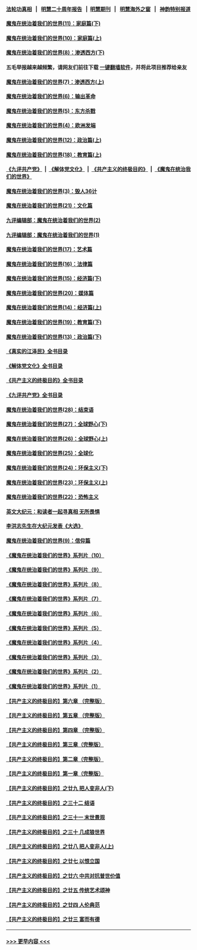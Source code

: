 #### [法轮功真相](https://github.com/gfw-breaker/truth/blob/master/README.md?t=0) &nbsp;&nbsp;|&nbsp;&nbsp; [明慧二十周年报告](https://github.com/gfw-breaker/mh-reports/blob/master/README.md?t=0) &nbsp;&nbsp;|&nbsp;&nbsp;[明慧期刊](https://github.com/gfw-breaker/mh-qikan) &nbsp;&nbsp;|&nbsp;&nbsp; [明慧海外之窗](https://github.com/gfw-breaker/mh-news/blob/master/README.md?t=0) &nbsp;&nbsp;|&nbsp;&nbsp; [神韵特别报道](https://github.com/gfw-breaker/mh-news/blob/master/shenyun.md?t=0)
#### [魔鬼在统治着我们的世界(11)：家庭篇(下)](../pages/nsc422/n10440961.md?t=11301550) 
#### [魔鬼在统治着我们的世界(10)：家庭篇(上)](../pages/nsc422/n10435448.md?t=11301550) 
#### [魔鬼在统治着我们的世界(8)：渗透西方(下)](../pages/nsc422/n10429603.md?t=11301550) 
#### 五毛举报越来越频繁，请网友们前往下载 [一键翻墙软件](https://github.com/gfw-breaker/ssr-accounts)，并将此项目推荐给亲友
#### [魔鬼在统治着我们的世界(7)：渗透西方(上)](../pages/nsc422/n10426013.md?t=11301550) 
#### [魔鬼在统治着我们的世界(6)：输出革命](../pages/nsc422/n10421536.md?t=11301550) 
#### [魔鬼在统治着我们的世界(5)：东方杀戮](../pages/nsc422/n10417707.md?t=11301550) 
#### [魔鬼在统治着我们的世界(4)：欧洲发端](../pages/nsc422/n10414890.md?t=11301550) 
#### [魔鬼在统治着我们的世界(12)：政治篇(上)](../pages/nsc422/n10444576.md?t=11301550) 
#### [魔鬼在统治着我们的世界(18)：教育篇(上)](../pages/nsc422/n10526970.md?t=11301550) 
#### [《九评共产党》](https://github.com/begood0513/9ping.md/blob/master/README.md) &nbsp;|&nbsp; [《解体党文化》](../../../../jtdwh.md/blob/master/README.md)  &nbsp;|&nbsp; [《共产主义的终极目的》](../../../../gczydzjmd.md/blob/master/README.md) &nbsp;|&nbsp; [《魔鬼在统治我们的世界》](../../../../mgztzwmdsj.md/blob/master/README.md) 
#### [魔鬼在统治着我们的世界(3)：毁人36计](../pages/nsc422/n10411583.md?t=11301550) 
#### [魔鬼在统治着我们的世界(21)：文化篇](../pages/nsc422/n10597706.md?t=11301550) 
#### [九评编辑部：魔鬼在统治着我们的世界(2)](../pages/nsc422/n10410036.md?t=11301550) 
#### [九评编辑部：魔鬼在统治着我们的世界(1)](../pages/nsc422/n10406825.md?t=11301550) 
#### [魔鬼在统治着我们的世界(17)：艺术篇](../pages/nsc422/n10499093.md?t=11301550) 
#### [魔鬼在统治着我们的世界(16)：法律篇](../pages/nsc422/n10485969.md?t=11301550) 
#### [魔鬼在统治着我们的世界(15)：经济篇(下)](../pages/nsc422/n10469975.md?t=11301550) 
#### [魔鬼在统治着我们的世界(20)：媒体篇](../pages/nsc422/n10586579.md?t=11301550) 
#### [魔鬼在统治着我们的世界(14)：经济篇(上)](../pages/nsc422/n10457370.md?t=11301550) 
#### [魔鬼在统治着我们的世界(19)：教育篇(下)](../pages/nsc422/n10564808.md?t=11301550) 
#### [魔鬼在统治着我们的世界(13)：政治篇(下)](../pages/nsc422/n10448270.md?t=11301550) 
#### [《真实的江泽民》全书目录](../pages/nsc422/n13721399.md?t=11301550) 
#### [《解体党文化》全书目录](../pages/nsc422/n13721157.md?t=11301550) 
#### [《共产主义的终极目的》全书目录](../pages/nsc422/n13721048.md?t=11301550) 
#### [《九评共产党》全书目录](../pages/nsc422/n13708085.md?t=11301550) 
#### [魔鬼在统治着我们的世界(28)：结束语](../pages/nsc422/n10936246.md?t=11301550) 
#### [魔鬼在统治着我们的世界(27)：全球野心(下)](../pages/nsc422/n10928319.md?t=11301550) 
#### [魔鬼在统治着我们的世界(26)：全球野心(上)](../pages/nsc422/n10900318.md?t=11301550) 
#### [魔鬼在统治着我们的世界(25)：全球化](../pages/nsc422/n10788205.md?t=11301550) 
#### [魔鬼在统治着我们的世界(24)：环保主义(下)](../pages/nsc422/n10695307.md?t=11301550) 
#### [魔鬼在统治着我们的世界(23)：环保主义(上)](../pages/nsc422/n10688613.md?t=11301550) 
#### [魔鬼在统治着我们的世界(22)：恐怖主义](../pages/nsc422/n10614727.md?t=11301550) 
#### [英文大纪元：和读者一起寻真相 无所畏惧](../pages/nsc422/n12542027.md?t=11301550) 
#### [李洪志先生在大纪元发表《大选》](../pages/nsc422/n12534746.md?t=11301550) 
#### [魔鬼在统治着我们的世界(9)：信仰篇](../pages/nsc422/n10432159.md?t=11301550) 
#### [《魔鬼在统治着我们的世界》系列片（10）](../pages/nsc422/n12292670.md?t=11301550) 
#### [《魔鬼在统治着我们的世界》系列片（9）](../pages/nsc422/n12290859.md?t=11301550) 
#### [《魔鬼在统治着我们的世界》系列片（8）](../pages/nsc422/n12287445.md?t=11301550) 
#### [《魔鬼在统治着我们的世界》系列片（7）](../pages/nsc422/n12283425.md?t=11301550) 
#### [《魔鬼在统治着我们的世界》系列片（6）](../pages/nsc422/n12282314.md?t=11301550) 
#### [《魔鬼在统治着我们的世界》系列片（5）](../pages/nsc422/n12281419.md?t=11301550) 
#### [《魔鬼在统治着我们的世界》系列片（4）](../pages/nsc422/n12274024.md?t=11301550) 
#### [《魔鬼在统治着我们的世界》系列片（3）](../pages/nsc422/n12271322.md?t=11301550) 
#### [《魔鬼在统治着我们的世界》系列片（2）](../pages/nsc422/n12269049.md?t=11301550) 
#### [《魔鬼在统治着我们的世界》系列片（1）](../pages/nsc422/n12267575.md?t=11301550) 
#### [【共产主义的终极目的】第六章 （完整版）](../pages/nsc422/n11428913.md?t=11301550) 
#### [【共产主义的终极目的】第五章 （完整版）](../pages/nsc422/n11428912.md?t=11301550) 
#### [【共产主义的终极目的】第四章 （完整版）](../pages/nsc422/n11428907.md?t=11301550) 
#### [【共产主义的终极目的】第三章（完整版）](../pages/nsc422/n11428848.md?t=11301550) 
#### [【共产主义的终极目的】第二章（完整版）](../pages/nsc422/n11428831.md?t=11301550) 
#### [【共产主义的终极目的】第一章（完整版）](../pages/nsc422/n11417651.md?t=11301550) 
#### [【共产主义的终极目的】之廿九 把人变非人(下)](../pages/nsc422/n11344140.md?t=11301550) 
#### [【共产主义的终极目的】之三十二 结语](../pages/nsc422/n11360535.md?t=11301550) 
#### [【共产主义的终极目的】之三十一 末世景观](../pages/nsc422/n11351129.md?t=11301550) 
#### [【共产主义的终极目的】之三十 几成狼世界](../pages/nsc422/n11348280.md?t=11301550) 
#### [【共产主义的终极目的】之廿八 把人变非人(上)](../pages/nsc422/n11340492.md?t=11301550) 
#### [【共产主义的终极目的】之廿七 以恨立国](../pages/nsc422/n11336944.md?t=11301550) 
#### [【共产主义的终极目的】之廿六 中共对抗普世价值](../pages/nsc422/n11324785.md?t=11301550) 
#### [【共产主义的终极目的】之廿五 传统艺术颂神](../pages/nsc422/n11296396.md?t=11301550) 
#### [【共产主义的终极目的】之廿四 人伦典范](../pages/nsc422/n11296397.md?t=11301550) 
#### [【共产主义的终极目的】之廿三 富而有德](../pages/nsc422/n11283598.md?t=11301550) 

----
#### [ >>> 更早内容 <<< ](../indexes/nsc422-earlier.md)
